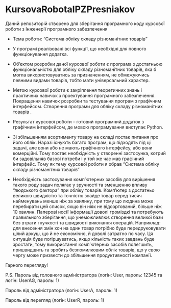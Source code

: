 # KursovaRobotaIPZPresniakov
Даний репозиторій створено для зберігання програмного коду курсової роботи з Інженерії програмного забезпечення
- Тема роботи: “Система обліку складу різноманітних товарів”
- У програмі реалізовані всі функції, що необхідні для повного функціонування додатка.
- Об’єктом розробки даної курсової роботи є програма з достатньою функціональністю для обліку складу різноманітних товарів, яка б могла використовуватись за призначенням, не обмежуючись певними видами товарів, тобто мати універсальний характер.

- Метою курсової роботи є закріплення теоретичних знань і практичних навичок з проектування програмного забезпечення. Покращення навичок розробки та тестування програм з графічним інтерфейсом. Створення програми для обліку складу різноманітних товарів .

- Результат курсової роботи – готовий програмний додаток з графічним інтерфейсом, де мовою програмування виступає Python.
- Зі збільшенням асортименту товару на складі постає питання про його облік. Наразі існують багато програм, що підходять під ці задачі, але вони або не мають графічного інтерфейсу, або вони комерційні. Тому постає необхідність у створенні застосунка, котрий би задовільняв базові потреби і у той же час мав графічний інтерфейс. Тому як тему курсової роботи я обрав “Система обліку складу різноманітних товарів”
- Необхідність застосування комп’ютерних засобів для вирішення такого роду задач полягає у зручності та зменшенню впливу “людського фактора” при обліку товарів. Комп’ютер з достатньо великою швидкістю та точністю знайде товар серед тисяч найменувань менше ніж за хвилину, при тому що людина може перебирати цей список, якщо він ніяк не відсортований, більше ніж 10 хвилин. Паперові носії інформації доволі громіздкі та потребують правильного зберігання, що унеможливлює створення великої бази без втрати гнучкості та швидкості виконання операцій. Наприклад: для внесення змін хоч на один товар потрібно буде передруковувати цілий аркуш, що й не економічно, й доволі затратно по часу. Ця ситуація буде погіршуватись, якщо кількість таких завдань буде зростати, тому використання комп’ютерних засобів полегшить, пришвидшить та зробить безпомилковим облік товарів, що у свою чергу може призвести до збільшення продуктивності компанії.

Гарного перегляду!

P.S. Пароль від головного адміністратора (логін: User, пароль: 12345 та логін: UserAG, пароль: 1)

Пароль від адміністратора (логін: UserA, пароль: 1)

Пароль від перегляд (логін: UserR, пароль: 1)

